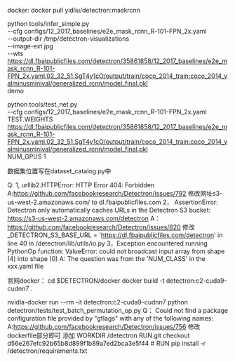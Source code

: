 docker: docker pull yidliu/detectron:maskrcnn


python tools/infer_simple.py \
    --cfg configs/12_2017_baselines/e2e_mask_rcnn_R-101-FPN_2x.yaml \
    --output-dir /tmp/detectron-visualizations \
    --image-ext jpg \
    --wts https://dl.fbaipublicfiles.com/detectron/35861858/12_2017_baselines/e2e_mask_rcnn_R-101-FPN_2x.yaml.02_32_51.SgT4y1cO/output/train/coco_2014_train:coco_2014_valminusminival/generalized_rcnn/model_final.pkl \
    demo
    
python tools/test_net.py \
    --cfg configs/12_2017_baselines/e2e_mask_rcnn_R-101-FPN_2x.yaml \
    TEST.WEIGHTS https://dl.fbaipublicfiles.com/detectron/35861858/12_2017_baselines/e2e_mask_rcnn_R-101-FPN_2x.yaml.02_32_51.SgT4y1cO/output/train/coco_2014_train:coco_2014_valminusminival/generalized_rcnn/model_final.pkl \
    NUM_GPUS 1

数据集位置写在dataset_catalog.py中

Q:
  1,  urllib2.HTTPError: HTTP Error 404: Forbidden
    A:https://github.com/facebookresearch/Detectron/issues/792
    修改网址s3-us-west-2.amazonaws.com/ to dl.fbaipublicfiles.com
  2，  AssertionError: Detectron only automatically caches URLs in the Detectron S3 bucket: https://s3-us-west-2.amazonaws.com/detectron
    A：https://github.com/facebookresearch/Detectron/issues/820
    修改_DETECTRON_S3_BASE_URL = 'https://dl.fbaipublicfiles.com/detectron' in line 40 in /detectron/lib/utils/io.py
  3，Exception encountered running PythonOp function: ValueError: could not broadcast input array from shape (4) into shape (0)
    A: The question was from the 'NUM_CLASS' in the xxx.yaml file
    
    
    

官网docker：
cd $DETECTRON/docker
docker build -t detectron:c2-cuda9-cudnn7 .

nvidia-docker run --rm -it detectron:c2-cuda9-cudnn7 python detectron/tests/test_batch_permutation_op.py
Q：
    Could not find a package configuration file provided by "gflags" with any
    of the following names:
        A:https://github.com/facebookresearch/Detectron/issues/756
        修改dockerfile部分即可
        添加
        WORKDIR /detectron
        RUN git checkout d56e267efc92b65b8d899f1b89a7ed2bca3e5f44
        #
        RUN pip install -r /detectron/requirements.txt
